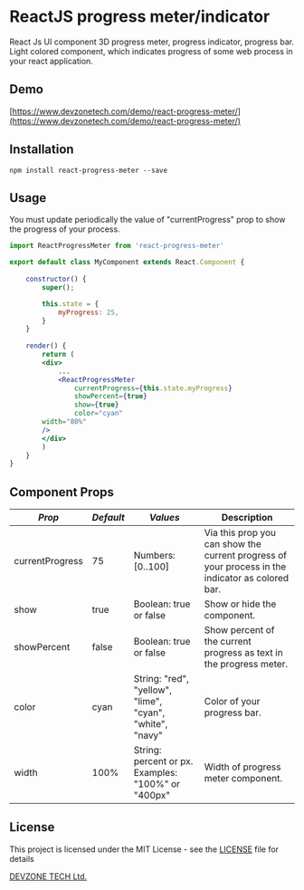 ReactJS progress meter/indicator
=========

React Js UI component 3D progress meter, progress indicator, progress bar. Light colored component, which indicates progress of some web process in your react application.

## Demo
[https://www.devzonetech.com/demo/react-progress-meter/](https://www.devzonetech.com/demo/react-progress-meter/)

## Installation

  `npm install react-progress-meter --save`

## Usage
You must update periodically the value of "currentProgress" prop to show the progress of your process.

```jsx
import ReactProgressMeter from 'react-progress-meter'

export default class MyComponent extends React.Component {
    
    constructor() {
        super();

        this.state = {
            myProgress: 25,
        }
    }
    
    render() {
        return (
        <div>
            ...
            <ReactProgressMeter 
                currentProgress={this.state.myProgress} 
                showPercent={true}
                show={true}
                color="cyan" 
		width="80%"
	    />
        </div>
        )
    }
}
```

## Component Props 

| *Prop*       | *Default* | *Values*                                   | Description                                                                                      |
|-----------------|---------|----------------------------------------------------|--------------------------------------------------------------------------------------------------|
| currentProgress | 75      | Numbers: [0..100]                                   | Via this prop you can show the current progress of your process in the indicator as colored bar. |
| show            | true    | Boolean: true or false                                      | Show or hide the component.                                                                      |
| showPercent     | false   | Boolean: true or false                                      | Show percent of the current progress as text in the progress meter.                              |
| color           | cyan    | String: "red", "yellow", "lime",  "cyan", "white", "navy"  | Color of your progress bar.   
| width           | 100%    | String: percent or px. Examples: "100%" or "400px"  | Width of progress meter component.   

## License
This project is licensed under the MIT License - see the [LICENSE](LICENSE) file for details

[DEVZONE TECH Ltd.](https://www.devzonetech.com/)